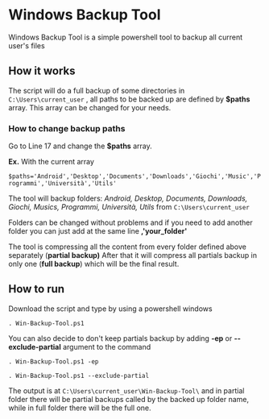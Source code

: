 # Windows Backup Tool
Windows Backup Tool is a simple powershell tool to backup all current user's files

## How it works
The script will do a full backup of some directories in `C:\Users\current_user` , all paths to be backed up are defined by **$paths** array. This array can be changed for your needs.

### How to change backup paths
Go to Line 17 and change the **$paths** array.

**Ex.**
With the current array 
 
`$paths='Android','Desktop','Documents','Downloads','Giochi','Music','Programmi','Università','Utils'`

The tool will backup folders: *Android, Desktop, Documents, Downloads, Giochi, Musics, Programmi, Università, Utils*  from `C:\Users\current_user`

Folders can be changed without problems and if you need to add another folder you can just add at the same line **,'your_folder'**

The tool is compressing all the content from every folder defined above separately (**partial backup)**
After that it will compress all partials backup in only one (**full backup**) which will be the final result.

## How to run
Download the script and type by using a powershell windows

`. Win-Backup-Tool.ps1`

You can also decide to don't keep partials backup by adding **-ep** or **--exclude-partial**  argument to the command

`. Win-Backup-Tool.ps1 -ep`

`. Win-Backup-Tool.ps1 --exclude-partial`

The output is at `C:\Users\current_user\Win-Backup-Tool\` and in partial folder there will be partial backups called by the backed up folder name, while in full folder there will be the full one.
